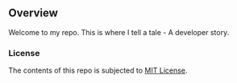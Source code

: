 ## Overview
Welcome to my repo. This is where I tell a tale - A developer story.

### License
The contents of this repo is subjected to [MIT License](https://github.com/debatanu-thakur/license-store/blob/master/mit_license.txt).
